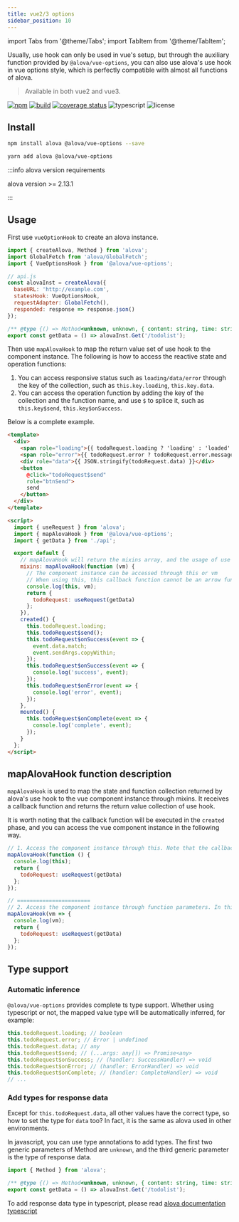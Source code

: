 ```yaml
---
title: vue2/3 options
sidebar_position: 10
---
```


import Tabs from '@theme/Tabs';
import TabItem from '@theme/TabItem';

Usually, use hook can only be used in vue's setup, but through the auxiliary function provided by `@alova/vue-options`, you can also use alova's use hook in vue options style, which is perfectly compatible with almost all functions of alova.

> Available in both vue2 and vue3.

[![npm](https://img.shields.io/npm/v/@alova/vue-options)](https://www.npmjs.com/package/@alova/vue-options)
[![build](https://github.com/alovajs/vue-options/actions/workflows/release.yml/badge.svg?branch=main)](https://github.com/alovajs/vue-options/actions/workflows/release.yml)
[![coverage status](https://coveralls.io/repos/github/alovajs/vue-options/badge.svg?branch=main)](https://coveralls.io/github/alovajs/vue-options?branch=main)
![typescript](https://badgen.net/badge/icon/typescript?icon=typescript&label)
![license](https://img.shields.io/badge/license-MIT-blue.svg)

## Install

<Tabs>
<TabItem value="1" label="npm">

```bash
npm install alova @alova/vue-options --save
```

</TabItem>
<TabItem value="2" label="yarn">

```bash
yarn add alova @alova/vue-options
```

</TabItem>
</Tabs>

:::info alova version requirements

alova version >= 2.13.1

:::

## Usage

First use `vueOptionHook` to create an alova instance.

```javascript
import { createAlova, Method } from 'alova';
import GlobalFetch from 'alova/GlobalFetch';
import { VueOptionsHook } from '@alova/vue-options';

// api.js
const alovaInst = createAlova({
  baseURL: 'http://example.com',
  statesHook: VueOptionsHook,
  requestAdapter: GlobalFetch(),
  responded: response => response.json()
});

/** @type {() => Method<unknown, unknown, { content: string, time: string }[]>} */
export const getData = () => alovaInst.Get('/todolist');
```

Then use `mapAlovaHook` to map the return value set of use hook to the component instance. The following is how to access the reactive state and operation functions:

1. You can access responsive status such as `loading/data/error` through the key of the collection, such as `this.key.loading`, `this.key.data`.
2. You can access the operation function by adding the key of the collection and the function name, and use `$` to splice it, such as `this.key$send`, `this.key$onSuccess`.

Below is a complete example.

```html
<template>
  <div>
    <span role="loading">{{ todoRequest.loading ? 'loading' : 'loaded' }}</span>
    <span role="error">{{ todoRequest.error ? todoRequest.error.message : '' }}</span>
    <div role="data">{{ JSON.stringify(todoRequest.data) }}</div>
    <button
      @click="todoRequest$send"
      role="btnSend">
      send
    </button>
  </div>
</template>

<script>
  import { useRequest } from 'alova';
  import { mapAlovaHook } from '@alova/vue-options';
  import { getData } from './api';

  export default {
    // mapAlovaHook will return the mixins array, and the usage of use hook is the same as before
    mixins: mapAlovaHook(function (vm) {
      // The component instance can be accessed through this or vm
      // When using this, this callback function cannot be an arrow function
      console.log(this, vm);
      return {
        todoRequest: useRequest(getData)
      };
    }),
    created() {
      this.todoRequest.loading;
      this.todoRequest$send();
      this.todoRequest$onSuccess(event => {
        event.data.match;
        event.sendArgs.copyWithin;
      });
      this.todoRequest$onSuccess(event => {
        console.log('success', event);
      });
      this.todoRequest$onError(event => {
        console.log('error', event);
      });
    },
    mounted() {
      this.todoRequest$onComplete(event => {
        console.log('complete', event);
      });
    }
  };
</script>
```

## mapAlovaHook function description

`mapAlovaHook` is used to map the state and function collection returned by alova's use hook to the vue component instance through mixins. It receives a callback function and returns the return value collection of use hook.

It is worth noting that the callback function will be executed in the `created` phase, and you can access the vue component instance in the following way.

```javascript
// 1. Access the component instance through this. Note that the callback function cannot be an arrow function.
mapAlovaHook(function () {
  console.log(this);
  return {
    todoRequest: useRequest(getData)
  };
});

// =======================
// 2. Access the component instance through function parameters. In this case, arrow functions can be used
mapAlovaHook(vm => {
  console.log(vm);
  return {
    todoRequest: useRequest(getData)
  };
});
```

## Type support

### Automatic inference

`@alova/vue-options` provides complete ts type support. Whether using typescript or not, the mapped value type will be automatically inferred, for example:

```javascript
this.todoRequest.loading; // boolean
this.todoRequest.error; // Error | undefined
this.todoRequest.data; // any
this.todoRequest$send; // (...args: any[]) => Promise<any>
this.todoRequest$onSuccess; // (handler: SuccessHandler) => void
this.todoRequest$onError; // (handler: ErrorHandler) => void
this.todoRequest$onComplete; // (handler: CompleteHandler) => void
// ...
```

### Add types for response data

Except for `this.todoRequest.data`, all other values have the correct type, so how to set the type for `data` too? In fact, it is the same as alova used in other environments.

<Tabs>
<TabItem value="1" label="javascript">

In javascript, you can use type annotations to add types. The first two generic parameters of Method are `unknown`, and the third generic parameter is the type of response data.

```javascript
import { Method } from 'alova';

/** @type {() => Method<unknown, unknown, { content: string, time: string }[]>} */
export const getData = () => alovaInst.Get('/todolist');
```

</TabItem>
<TabItem value="2" label="typescript">

To add response data type in typescript, please read [alova documentation typescript](/tutorial/advanced/typescript/#the-type-of-response-data)

</TabItem>
</Tabs>
